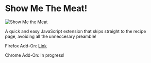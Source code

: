 # Show Me The Meat!
![Show Me the Meat](https://previews.123rf.com/images/putracetol/putracetol1706/putracetol170601174/80612508-an-illustration-of-a-magnifying-glass-with-fork-and-spoon-symbol-food-icon-logo-design-element.jpg)

A quick and easy JavaScript extension that skips straight to the recipe page, avoiding all the unneccesary preamble!

Firefox Add-On: [Link](https://addons.mozilla.org/en-US/firefox/addon/show-me-the-meat/)

Chrome Add-On: In progress!
